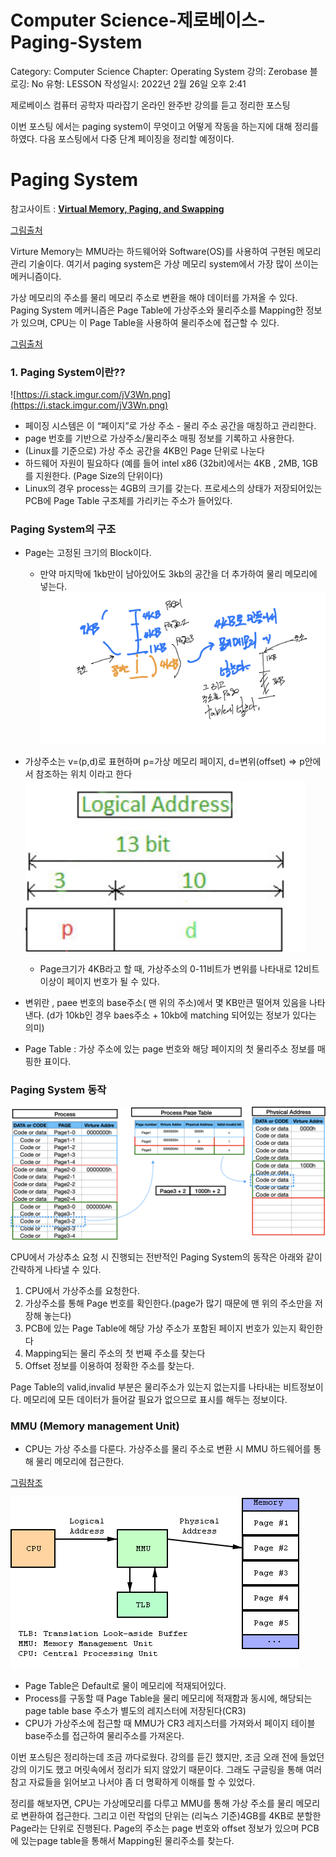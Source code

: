 # Computer Science-제로베이스-Paging-System

Category: Computer Science
Chapter: Operating System
강의: Zerobase
블로깅: No
유형: LESSON
작성일시: 2022년 2월 26일 오후 2:41

제로베이스 컴퓨터 공학자 따라잡기 온라인 완주반 강의를 듣고 정리한 포스팅

이번 포스팅 에서는 paging system이 무엇이고 어떻게 작동을 하는지에 대해 정리를 하였다. 다음 포스팅에서 다중 단계 페이징을 정리할 예정이다.

# Paging System

참고사이트 : **[Virtual Memory, Paging, and Swapping](https://gabrieletolomei.wordpress.com/miscellanea/operating-systems/virtual-memory-paging-and-swapping/)**

[그림출처](https://stackoverflow.com/questions/33890445/can-someone-explain-this-diagram-on-paging-virtual-memory-to-me)

Virture Memory는 MMU라는 하드웨어와 Software(OS)를 사용하여 구현된 메모리 관리 기술이다. 여기서 paging system은 가상 메모리 system에서 가장 많이 쓰이는 메커니즘이다.

가상 메모리의 주소를 물리 메모리 주소로 변환을 해야 데이터를 가져올 수 있다. Paging System 메커니즘은 Page Table에 가상주소와 물리주소를 Mapping한 정보가 있으며, CPU는 이 Page Table을 사용하여 물리주소에 접근할 수 있다.

[그림출처](http://www.cs.uni.edu/~fienup/cs142f03/lectures/lec16_OS_virtual_memory.htm)

### 1. Paging System이란??

![https://i.stack.imgur.com/jV3Wn.png](https://i.stack.imgur.com/jV3Wn.png)

- 페이징 시스템은 이 “페이지”로 가상 주소 - 물리 주소 공간을 매칭하고 관리한다.
- page 번호를 기반으로 가상주소/물리주소 매핑 정보를 기록하고 사용한다.
- (Linux를 기준으로) 가상 주소 공간을 4KB인 Page 단위로 나눈다
- 하드웨어 자원이 필요하다 (예를 들어 intel x86 (32bit)에서는 4KB , 2MB, 1GB를 지원한다. (Page Size의 단위이다)
- Linux의 경우 process는 4GB의 크기를 갖는다. 프로세스의 상태가 저장되어있는 PCB에 Page Table 구조체를 가리키는 주소가 들어있다.

### Paging System의 구조

- Page는 고정된 크기의 Block이다.
  - 만약 마지막에 1kb만이 남아있어도 3kb의 공간을 더 추가하여 물리 메모리에 넣는다.
    ![Untitled](./img/Untitled.png)
- 가상주소는 v=(p,d)로 표현하며 p=가상 메모리 페이지, d=변위(offset) ⇒ p안에서 참조하는 위치 이라고 한다
  ![Untitled](./img/Untitled%201.png)
  - Page크기가 4KB라고 할 때, 가상주소의 0-11비트가 변위를 나타내로 12비트 이상이 페이지 번호가 될 수 있다.
- 변위란 , paee 번호의 base주소( 맨 위의 주소)에서 몇 KB만큰 떨어져 있음을 나타낸다. (d가 10kb인 경우 baes주소 + 10kb에 matching 되어있는 정보가 있다는 의미)

- Page Table : 가상 주소에 있는 page 번호와 해당 페이지의 첫 물리주소 정보를 매핑한 표이다.

### Paging System 동작

![Untitled](./img/Untitled%202.png)

CPU에서 가상추소 요청 시 진행되는 전반적인 Paging System의 동작은 아래와 같이 간략하게 나타낼 수 있다.

1. CPU에서 가상주소를 요청한다.
2. 가상주소를 통해 Page 번호를 확인한다.(page가 많기 때문에 맨 위의 주소만을 저장해 놓는다)
3. PCB에 있는 Page Table에 해당 가상 주소가 포함된 페이지 번호가 있는지 확인한다
4. Mapping되는 물리 주소의 첫 번째 주소를 찾는다
5. Offset 정보를 이용하여 정확한 주소를 찾는다.

Page Table의 valid,invalid 부분은 물리주소가 있는지 없는지를 나타내는 비트정보이다. 메모리에 모든 데이터가 들어갈 필요가 없으므로 표시를 해두는 정보이다.

### MMU (Memory management Unit)

- CPU는 가상 주소를 다룬다. 가상주소를 물리 주소로 변환 시 MMU 하드웨어를 통해 물리 메모리에 접근한다.

[그림참조](https://upload.wikimedia.org/wikipedia/commons/8/89/MMU_principle.png)

![Untitled](./img/Untitled%203.png)

- Page Table은 Default로 물이 메모리에 적재되어있다.
- Process를 구동할 때 Page Table을 물리 메모리에 적재함과 동시에, 해당되는 page table base 주소가 별도의 레지스터에 저장된다(CR3)
- CPU가 가상주소에 접근할 때 MMU가 CR3 레지스터를 가져와서 페이지 테이블 base주소를 접근하여 물리주소를 가져온다.

이번 포스팅은 정리하는데 조금 까다로웠다. 강의를 듣긴 했지만, 조금 오래 전에 들었던 강의 이기도 했고 머릿속에서 정리가 되지 않았기 때문이다. 그래도 구글링을 통해 여러 참고 자료들을 읽어보고 나서야 좀 더 명확하게 이해를 할 수 있었다.

정리를 해보자면, CPU는 가상메모리를 다루고 MMU를 통해 가상 주소를 물리 메모리로 변환하여 접근한다. 그리고 이런 작업의 단위는 (리눅스 기준)4GB를 4KB로 분할한 Page라는 단위로 진행된다. Page의 주소는 page 번호와 offset 정보가 있으며 PCB에 있는page table을 통해서 Mapping된 물리주소를 찾는다.
